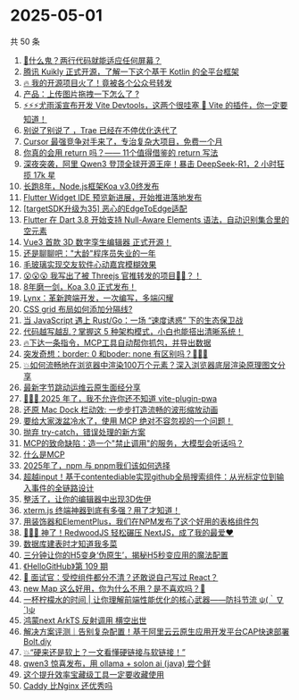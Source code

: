 # 2025-05-01

共 50 条

<!-- BEGIN JUEJIN -->
<!-- 最后更新时间 2025-05-01 01:08:12 +0800 -->
1. [🤡什么鬼？两行代码就能适应任何屏幕？](https://juejin.cn/post/7497895954101403688)
1. [腾讯 Kuikly 正式开源，了解一下这个基于 Kotlin 的全平台框架](https://juejin.cn/post/7497558282410115091)
1. [🔥 我的开源项目火了！竟被各个公众号转发](https://juejin.cn/post/7497183377655087158)
1. [产品：上传图片拖拽一下怎么了 ? ](https://juejin.cn/post/7497597555347259443)
1. [⚡⚡⚡尤雨溪宣布开发 Vite Devtools，这两个很哇塞 🚀 Vite 的插件，你一定要知道！](https://juejin.cn/post/7498258715231354906)
1. [别说了别说了 ，Trae 已经在不停优化迭代了 ](https://juejin.cn/post/7497821254205456410)
1. [Cursor 最强竞争对手来了，专治复杂大项目，免费一个月](https://juejin.cn/post/7497885437966958604)
1. [你真的会用 return 吗？—— 11个值得借鉴的 return 写法](https://juejin.cn/post/7497804336568582183)
1. [深夜突袭，阿里 Qwen3 登顶全球开源王座！暴击 DeepSeek-R1，2 小时狂揽 17k 星](https://juejin.cn/post/7498291170903375881)
1. [长跑8年，Node.js框架Koa v3.0终发布](https://juejin.cn/post/7497995257503236111)
1. [Flutter Widget IDE 预览新进展，开始推进落地发布](https://juejin.cn/post/7497194242211168294)
1. [[targetSDK升级为35] 恶心的EdgeToEdge适配](https://juejin.cn/post/7497170890083762213)
1. [Flutter 在 Dart 3.8 开始支持 Null-Aware Elements 语法，自动识别集合里的空元素](https://juejin.cn/post/7497178325158887460)
1. [Vue3 首款 3D 数字孪生编辑器 正式开源！](https://juejin.cn/post/7497821254205816858)
1. [还是聊聊吧："大龄"程序员失业的一年](https://juejin.cn/post/7498535220783841343)
1. [毛玻璃实现交友软件心动嘉宾模糊效果](https://juejin.cn/post/7497821254205833242)
1. [😮😮😮 我写出了被 Threejs 官推转发的项目🚀✨？！](https://juejin.cn/post/7498914140166799397)
1. [8年磨一剑，Koa 3.0 正式发布！](https://juejin.cn/post/7498280232765374500)
1. [Lynx：革新跨端开发，一次编写，多端闪耀](https://juejin.cn/post/7497920392334983177)
1. [CSS grid 布局如何添加分隔线?](https://juejin.cn/post/7497435737051709450)
1. [当 JavaScript 遇上 Rust/Go：一场 “速度诱惑” 下的生态保卫战](https://juejin.cn/post/7497970855910752282)
1. [代码越写越乱？掌握这 5 种架构模式，小白也能搭出清晰系统！](https://juejin.cn/post/7498299598370734143)
1. [🔥下达一条指令，MCP工具自动帮你抓包，并导出数据](https://juejin.cn/post/7498200900095164435)
1. [突发奇想：border: 0 和boder: none 有区别吗？🤔🤔🤔](https://juejin.cn/post/7497919799172169728)
1. [💥如何流畅地在浏览器中渲染100万个元素？深入浏览器底层渲染原理图文分享](https://juejin.cn/post/7497845763147137033)
1. [最新字节跳动运维云原生面经分享](https://juejin.cn/post/7498354447241641994)
1. [🚀🚀🚀 2025 年了，我不允许你还不知道 vite-plugin-pwa](https://juejin.cn/post/7497868344223989794)
1. [还原 Mac Dock 栏动效: 一步步打造流畅的波形缩放动画](https://juejin.cn/post/7497435737051971594)
1. [要给大家泼盆冷水了，使用 MCP 绝对不容忽视的一个问题！](https://juejin.cn/post/7498305424639721484)
1. [抛弃 try-catch，错误处理的新方案](https://juejin.cn/post/7497877479056588811)
1. [MCP的致命缺陷：造一个"禁止调用"的服务，大模型会听话吗？](https://juejin.cn/post/7497428040484192310)
1. [什么是MCP](https://juejin.cn/post/7498258715230928922)
1. [2025年了，npm 与 pnpm我们该如何选择](https://juejin.cn/post/7497801626671448104)
1. [超越input！基于contentediable实现github全局搜索组件：从光标定位到输入事件的全链路设计](https://juejin.cn/post/7498174019276996648)
1. [整活了，让你的编辑器中出现3D佐伊](https://juejin.cn/post/7498614849582596137)
1. [xterm.js 终端神器到底有多强？用了才知道！](https://juejin.cn/post/7498536086396108827)
1. [用装饰器和ElementPlus，我们在NPM发布了这个好用的表格组件包](https://juejin.cn/post/7497818592014860315)
1. [🚀🚀🚀 神了！RedwoodJS 轻松碾压 NextJS，成了我的最爱❤️](https://juejin.cn/post/7497934476371214362)
1. [数据库建表时才知道我多菜](https://juejin.cn/post/7498571828120191003)
1. [三分钟让你的H5变身‘伪原生’，揭秘H5秒变应用的魔法配置](https://juejin.cn/post/7497970855910998042)
1. [《HelloGitHub》第 109 期](https://juejin.cn/post/7497869631567544361)
1. [🧠 面试官：受控组件都分不清？还敢说自己写过 React？](https://juejin.cn/post/7497804336568057895)
1. [new Map 这么好用，你为什么不用？是不喜欢吗？🌸](https://juejin.cn/post/7498571828120551451)
1. [一杯柠檬水的时间 | 让你理解前端性能优化的核心武器——防抖节流  ψ(｀∇´)ψ](https://juejin.cn/post/7497250572736430092)
1. [鸿蒙next ArkTS  反射调用 横空出世  ](https://juejin.cn/post/7498698155519787059)
1. [解决方案评测｜告别复杂配置！基于阿里云云原生应用开发平台CAP快速部署Bolt.diy](https://juejin.cn/post/7497863689804038144)
1. [💥“硬来还是软上？一文看懂硬链接与软链接！”](https://juejin.cn/post/7498546796853231650)
1. [qwen3 惊喜发布，用 ollama + solon ai (java) 尝个鲜](https://juejin.cn/post/7498536083824623642)
1. [这个提升效率宝藏级工具一定要收藏使用](https://juejin.cn/post/7498272736218628159)
1. [Caddy 比Nginx 还优秀吗](https://juejin.cn/post/7497869631568756777)
<!-- END JUEJIN -->